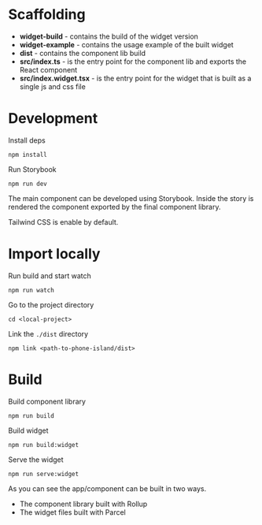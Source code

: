 # Scaffolding

- **widget-build** - contains the build of the widget version
- **widget-example** - contains the usage example of the built widget
- **dist** - contains the component lib build
- **src/index.ts** - is the entry point for the component lib and exports the React component
- **src/index.widget.tsx** - is the entry point for the widget that is built as a single js and css file

# Development

Install deps
```
npm install
```

Run Storybook
```
npm run dev
```
The main component can be developed using Storybook. Inside the story is rendered the component exported by the final component library.

Tailwind CSS is enable by default.

# Import locally

Run build and start watch

```
npm run watch
```

Go to the project directory

```
cd <local-project>
```

Link the ```./dist``` directory

```
npm link <path-to-phone-island/dist>
```

# Build

Build component library

```
npm run build
```
Build widget
```
npm run build:widget
```
Serve the widget
```
npm run serve:widget
```

As you can see the app/component can be built in two ways.

- The component library built with Rollup
- The widget files built with Parcel

